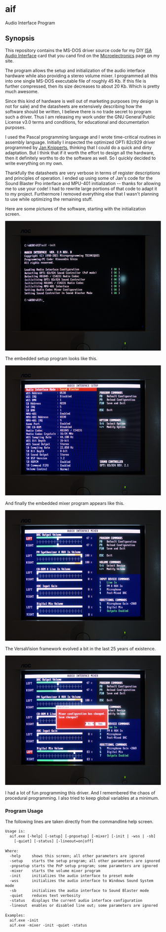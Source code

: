 # aif

Audio Interface Program

## Synopsis
This repository contains the MS-DOS driver source code for my DIY [ISA Audio Interface](http://www.alexandrugroza.ro/microelectronics/system-design/isa-audio-interface/index.html) card that you cand find on the [Microelectronics](http://www.alexandrugroza.ro/microelectronics/index.html) page on my site.

The program allows the setup and initialization of the audio interface hardware while also providing a stereo volume mixer. I programmed all this into one single MS-DOS executable file of roughly 45 Kb. If this file is further compressed, then its size decreases to about 20 Kb. Which is pretty much awesome.

Since this kind of hardware is well out of marketing purposes (my design is not for sale) and the datasheets are extensively describing how the software should be written, I believe there is no trade secret to program such a driver. Thus I am releasing my work under the GNU General Public License v3.0 terms and conditions, for educational and documentation purposes.

I used the Pascal programming language and I wrote time-critical routines in assembly language. Initially I inspected the optimized OPTi 82c929 driver programmed by [Jan Knipperts](https://github.com/JKnipperts), thinking that I could do a quick and dirty adaptation. But I think that if it worth the effort to design all the hardware, then it definitely worths to do the software as well. So I quickly decided to write everything on my own.

Thankfully the datasheets are very verbose in terms of register descriptions and principles of operation. I ended up using some of Jan's code for the Sound Blaster Pro interface and MPU-401 initialization -- thanks for allowing me to use your code! I had to rewrite large portions of that code to adapt it to my project. Furthermore I removed everything else that I wasn't planning to use while optimizing the remaining stuff.

Here are some pictures of the software, starting with the initialization screen.

![Audio Interface](https://github.com/agroza/aif/blob/master/images/isa-audio-interface-driver1.jpg?raw=true)

The embedded setup program looks like this.

![Audio Interface](https://github.com/agroza/aif/blob/master/images/isa-audio-interface-driver2.jpg?raw=true)

And finally the embedded mixer program appears like this.

![Audio Interface](https://github.com/agroza/aif/blob/master/images/isa-audio-interface-driver3.jpg?raw=true)

The VersaVision framework evolved a bit in the last 25 years of existence.

![Audio Interface](https://github.com/agroza/aif/blob/master/images/isa-audio-interface-driver4.jpg?raw=true)

I had a lot of fun programming this driver. And I remembered the chaos of procedural programming. I also tried to keep global variables at a minimum.

### Program Usage

The following lines are taken directly from the commandline help screen.

```
Usage is:
  aif.exe [-help] [-setup] [-pnpsetup] [-mixer] [-init | -wss | -sb]
    [-quiet] [-status] [-lineout=on|off]

Where:
  -help     shows this screen; all other parameters are ignored
  -setup    starts the setup program; all other parameters are ignored
  -pnpsetup starts the PnP setup program; some parameters are ignored
  -mixer    starts the volume mixer program
  -init     initializes the audio interface to preset mode
  -wss      initializes the audio interface to Windows Sound System mode
  -sb       initializes the audio interface to Sound Blaster mode
  -quiet    reduces text verbosity
  -status   displays the current audio interface configuration
  -lineout  enables or disabled line out; some parameters are ignored

Examples:
  aif.exe -init
  aif.exe -mixer -init -quiet -status
```
